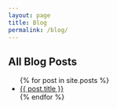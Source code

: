 ```yaml
---
layout: page
title: Blog
permalink: /blog/
---
```


## All Blog Posts

<ul>
  {% for post in site.posts %}
    <li><a href="{{ post.url }}">{{ post.title }}</a></li>
  {% endfor %}
</ul>


